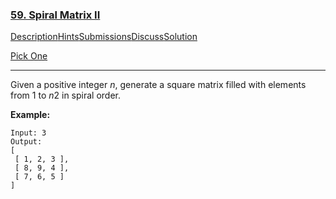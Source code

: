 ### [59. Spiral Matrix II](https://leetcode.com/problems/spiral-matrix-ii/description/)

[Description](https://leetcode.com/problems/spiral-matrix-ii/description/)[Hints](https://leetcode.com/problems/spiral-matrix-ii/hints/)[Submissions](https://leetcode.com/problems/spiral-matrix-ii/submissions/)[Discuss](https://leetcode.com/problems/spiral-matrix-ii/discuss/)[Solution](https://leetcode.com/problems/spiral-matrix-ii/solution/)

[Pick One](https://leetcode.com/problems/random-one-question/)

------

Given a positive integer *n*, generate a square matrix filled with elements from 1 to *n*2 in spiral order.

**Example:**

```
Input: 3
Output:
[
 [ 1, 2, 3 ],
 [ 8, 9, 4 ],
 [ 7, 6, 5 ]
]
```